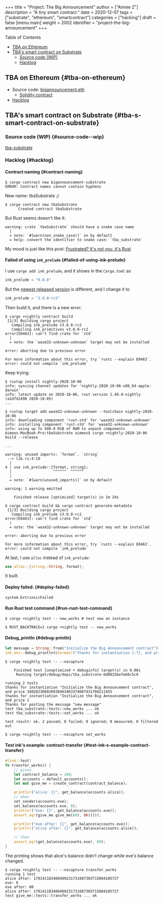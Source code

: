 +++
title = "Project: The Big Announcement"
author = ["Aimee Z"]
description = "A tiny smart contract."
date = 2020-12-07
tags = ["substrate", "ethereum", "smartcontract"]
categories = ["hacking"]
draft = false
[menu.main]
  weight = 2002
  identifier = "project-the-big-announcement"
+++

<div class="ox-hugo-toc toc">
<div></div>

<div class="heading">Table of Contents</div>

- [TBA on Ethereum](#tba-on-ethereum)
- [TBA's smart contract on Substrate](#tba-s-smart-contract-on-substrate)
    - [Source code (WIP)](#source-code--wip)
    - [Hacklog](#hacklog)

</div>
<!--endtoc-->


## TBA on Ethereum {#tba-on-ethereum}

-   Source code: [bigannouncement.eth](https://github.com/Aimeedeer/bigannouncement)
    -   [Solidity contract](https://github.com/Aimeedeer/bigannouncement/blob/master/contracts/BigAnnouncement.sol)
-   [Hacklog](https://github.com/Aimeedeer/bigannouncement/blob/master/doc/hacklog.md)


## TBA's smart contract on Substrate {#tba-s-smart-contract-on-substrate}


### Source code (WIP) {#source-code--wip}

[tba-substrate](https://github.com/Aimeedeer/tba-substrate)


### Hacklog {#hacklog}


#### Contract naming {#contract-naming}

```shell
$ cargo contract new bigannouncement-substrate
ERROR: Contract names cannot contain hyphens
```

New name: tbaSubstrate ;)

```shell
$ cargo contract new tbaSubstrate
      Created contract tbaSubstrate
```

But Rust seems doesn't like it:

```shell
warning: crate `tbaSubstrate` should have a snake case name
  |
  = note: `#[warn(non_snake_case)]` on by default
  = help: convert the identifier to snake case: `tba_substrate`
```

My mood is just like this post: [Frustrated? It's not you, it's Rust](https://fasterthanli.me/articles/frustrated-its-not-you-its-rust)


#### Failed of using `ink_prelude` {#failed-of-using-ink-prelude}

I use `cargo add ink_prelude`, and it shows in the `Cargo.toml` as

```rust
ink_prelude = "0.0.0"
```

But the [newest released version](https://github.com/paritytech/ink/commit/75d3b99c3b86398acaef74b84e441da79a88c53f) is different, and I change it to

```rust
ink_prelude = "3.0.0-rc2"
```

Then build it, and there is a new error:

```shell
$ cargo +nightly contract build
 [1/3] Building cargo project
   Compiling ink_prelude v3.0.0-rc2
   Compiling ink_primitives v3.0.0-rc2
error[E0463]: can't find crate for `std`
  |
  = note: the `wasm32-unknown-unknown` target may not be installed

error: aborting due to previous error

For more information about this error, try `rustc --explain E0463`.
error: could not compile `ink_prelude`
```

Keep trying:

```shell
$ rustup install nightly-2020-10-06
info: syncing channel updates for 'nightly-2020-10-06-x86_64-apple-darwin'
info: latest update on 2020-10-06, rust version 1.49.0-nightly (a1dfd2490 2020-10-05)
...

$ rustup target add wasm32-unknown-unknown --toolchain nightly-2020-10-06
info: downloading component 'rust-std' for 'wasm32-unknown-unknown'
info: installing component 'rust-std' for 'wasm32-unknown-unknown'
info: using up to 500.0 MiB of RAM to unpack components
Aimees-MacBook-Pro:tbaSubstrate aimeez$ cargo +nightly-2020-10-06 build --release

...

warning: unused imports: `format`, `string`
 --> lib.rs:4:19
  |
4 | use ink_prelude::{format, string};
  |                   ^^^^^^  ^^^^^^
  |
  = note: `#[warn(unused_imports)]` on by default

warning: 1 warning emitted

    Finished release [optimized] target(s) in 1m 24s

$ cargo contract build && cargo contract generate-metadata
 [1/3] Building cargo project
   Compiling ink_prelude v3.0.0-rc2
error[E0463]: can't find crate for `std`
  |
  = note: the `wasm32-unknown-unknown` target may not be installed

error: aborting due to previous error

For more information about this error, try `rustc --explain E0463`.
error: could not compile `ink_prelude`
```

At last, I use `alloc` instead of `ink_prelude`:

```rust
use alloc::{string::String, format};
```

It built.


#### Deploy failed: {#deploy-failed}

```shell
system.ExtrinsicFailed
```


#### Run Rust test command {#run-rust-test-command}

```shell
$ cargo +nightly test -- new_works # test new an instance
```

```shell
$ RUST_BACKTRACE=1 cargo +nightly test -- new_works
```


#### Debug\_println {#debug-println}

```rust
let message = String::from("Initialize the Big Announcement contract");
ink_env::debug_println(&format!("thanks for instantiation {:?}, and price {}", &message, price));
```

```shell
$ cargo +nightly test -- --nocapture

    Finished test [unoptimized + debuginfo] target(s) in 0.08s
     Running target/debug/deps/tba_substrate-6d0825befe66c5c8

running 2 tests
thanks for instantiation "Initialize the Big Announcement contract", and price 340282366920938463463374607431768211455
thanks for instantiation "Initialize the Big Announcement contract", and price 1
Thanks for posting the message "new message"
test tba_substrate::tests::new_works ... ok
test tba_substrate::tests::set_works ... ok

test result: ok. 2 passed; 0 failed; 0 ignored; 0 measured; 0 filtered out
```

```shell
$ cargo +nightly test -- --nocapture set_works
```


#### Test ink's example: contract-transfer {#test-ink-s-example-contract-transfer}

```rust
#[ink::test]
fn transfer_works() {
    // given
    let contract_balance = 100;
    let accounts = default_accounts();
    let mut give_me = create_contract(contract_balance);

    println!("alice: {}", get_balance(accounts.alice));
    // when
    set_sender(accounts.eve);
    set_balance(accounts.eve, 0);
    println!("eve: {}", get_balance(accounts.eve));
    assert_eq!(give_me.give_me(80), Ok(()));

    println!("eve after: {}", get_balance(accounts.eve));
    println!("alice after: {}", get_balance(accounts.alice));

    // then
    assert_eq!(get_balance(accounts.eve), 80);
}
```

The printing shows that alice's balance didn't change
while eve's balance changed.

```shell
$ cargo +nightly test -- --nocapture transfer_works
running 1 test
alice after: 170141183460469231731687303715884105727
eve: 0
eve after: 80
alice after: 170141183460469231731687303715884105727
test give_me::tests::transfer_works ... ok
```